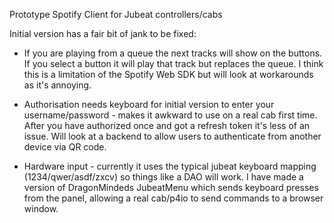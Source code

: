 Prototype Spotify Client for Jubeat controllers/cabs

Initial version has a fair bit of jank to be fixed:

* If you are playing from a queue the next tracks will show on the buttons. If you select a button it will play that track but replaces the queue. I think this is a limitation of the Spotify Web SDK but will look at workarounds as it's annoying. 

* Authorisation needs keyboard for initial version to enter your username/password - makes it awkward to use on a real cab first time. After you have authorized once and got a refresh token it's less of an issue. Will look at a backend to allow users to authenticate from another device via QR code.  

* Hardware input - currently it uses the typical jubeat keyboard mapping (1234/qwer/asdf/zxcv) so things like a DAO will work. I have made a version of DragonMindeds JubeatMenu which sends keyboard presses from the panel, allowing a real cab/p4io to send commands to a browser window.
